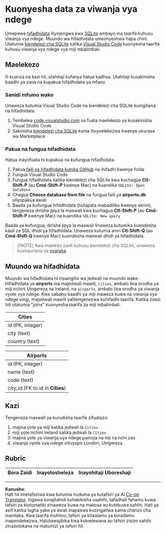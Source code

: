 <!--
CO_OP_TRANSLATOR_METADATA:
{
  "original_hash": "2f2d7693f28e4b2675f275e489dc5aac",
  "translation_date": "2025-08-26T14:32:28+00:00",
  "source_file": "2-Working-With-Data/05-relational-databases/assignment.md",
  "language_code": "sw"
}
-->
# Kuonyesha data za viwanja vya ndege

Umepewa [hifadhidata](https://raw.githubusercontent.com/Microsoft/Data-Science-For-Beginners/main/2-Working-With-Data/05-relational-databases/airports.db) iliyojengwa kwa [SQLite](https://sqlite.org/index.html) ambayo ina taarifa kuhusu viwanja vya ndege. Muundo wa hifadhidata umeonyeshwa hapa chini. Utatumia [kiendelezi cha SQLite](https://marketplace.visualstudio.com/items?itemName=alexcvzz.vscode-sqlite&WT.mc_id=academic-77958-bethanycheum) katika [Visual Studio Code](https://code.visualstudio.com?WT.mc_id=academic-77958-bethanycheum) kuonyesha taarifa kuhusu viwanja vya ndege vya miji mbalimbali.

## Maelekezo

Ili kuanza na kazi hii, utahitaji kufanya hatua kadhaa. Utahitaji kusakinisha baadhi ya zana na kupakua hifadhidata ya mfano.

### Sanidi mfumo wako

Unaweza kutumia Visual Studio Code na kiendelezi cha SQLite kuingiliana na hifadhidata.

1. Tembelea [code.visualstudio.com](https://code.visualstudio.com?WT.mc_id=academic-77958-bethanycheum) na fuata maelekezo ya kusakinisha Visual Studio Code
1. Sakinisha [kiendelezi cha SQLite](https://marketplace.visualstudio.com/items?itemName=alexcvzz.vscode-sqlite&WT.mc_id=academic-77958-bethanycheum) kama ilivyoelekezwa kwenye ukurasa wa Marketplace

### Pakua na fungua hifadhidata

Hatua inayofuata ni kupakua na kufungua hifadhidata.

1. Pakua [faili ya hifadhidata kutoka GitHub](https://raw.githubusercontent.com/Microsoft/Data-Science-For-Beginners/main/2-Working-With-Data/05-relational-databases/airports.db) na ihifadhi kwenye folda
1. Fungua Visual Studio Code
1. Fungua hifadhidata katika kiendelezi cha SQLite kwa kuchagua **Ctl-Shift-P** (au **Cmd-Shift-P** kwenye Mac) na kuandika `SQLite: Open database`
1. Chagua **Choose database from file** na fungua faili ya **airports.db** uliyopakua awali
1. Baada ya kufungua hifadhidata (hutapata mabadiliko kwenye skrini), tengeneza dirisha jipya la maswali kwa kuchagua **Ctl-Shift-P** (au **Cmd-Shift-P** kwenye Mac) na kuandika `SQLite: New query`

Baada ya kufungua, dirisha jipya la maswali linaweza kutumika kuendesha kauli za SQL dhidi ya hifadhidata. Unaweza kutumia amri **Ctl-Shift-Q** (au **Cmd-Shift-Q** kwenye Mac) kuendesha maswali dhidi ya hifadhidata.

> [!NOTE] Kwa maelezo zaidi kuhusu kiendelezi cha SQLite, unaweza kushauriana na [nyaraka](https://marketplace.visualstudio.com/items?itemName=alexcvzz.vscode-sqlite&WT.mc_id=academic-77958-bethanycheum)

## Muundo wa hifadhidata

Muundo wa hifadhidata ni mpangilio wa jedwali na muundo wake. Hifadhidata ya **airports** ina majedwali mawili, `cities`, ambalo lina orodha ya miji nchini Uingereza na Ireland, na `airports`, ambalo lina orodha ya viwanja vyote vya ndege. Kwa sababu baadhi ya miji inaweza kuwa na viwanja vya ndege vingi, majedwali mawili yalitengenezwa kuhifadhi taarifa. Katika zoezi hili utatumia "joins" kuonyesha taarifa za miji mbalimbali.

| Cities           |
| ---------------- |
| id (PK, integer) |
| city (text)      |
| country (text)   |

| Airports                         |
| -------------------------------- |
| id (PK, integer)                 |
| name (text)                      |
| code (text)                      |
| city_id (FK to id in **Cities**) |

## Kazi

Tengeneza maswali ya kurudisha taarifa zifuatazo:

1. majina yote ya miji katika jedwali la `Cities`
1. miji yote nchini Ireland katika jedwali la `Cities`
1. majina yote ya viwanja vya ndege pamoja na mji na nchi zao
1. viwanja vyote vya ndege vilivyopo London, Uingereza

## Rubric

| Bora Zaidi | Inayotosheleza | Inayohitaji Uboreshaji |
| ---------- | -------------- | ---------------------- |

---

**Kanusho**:  
Hati hii imetafsiriwa kwa kutumia huduma ya kutafsiri ya AI [Co-op Translator](https://github.com/Azure/co-op-translator). Ingawa tunajitahidi kuhakikisha usahihi, tafadhali fahamu kuwa tafsiri za kiotomatiki zinaweza kuwa na makosa au kutokuwa sahihi. Hati ya asili katika lugha yake ya awali inapaswa kuzingatiwa kama chanzo cha mamlaka. Kwa taarifa muhimu, tafsiri ya kitaalamu ya binadamu inapendekezwa. Hatutawajibika kwa kutoelewana au tafsiri zisizo sahihi zinazotokana na matumizi ya tafsiri hii.
